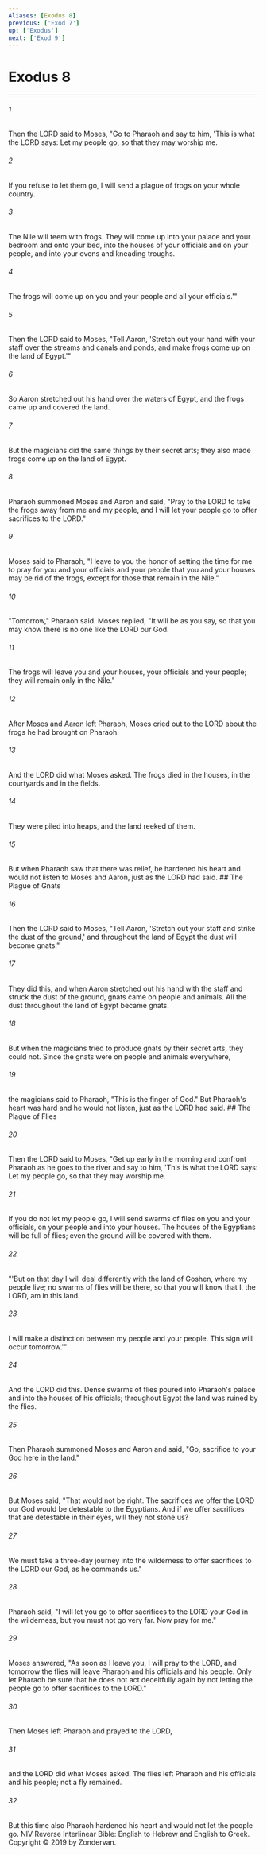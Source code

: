 ```yaml
---
Aliases: [Exodus 8]
previous: ['Exod 7']
up: ['Exodus']
next: ['Exod 9']
---
```

# Exodus 8

***


###### 1 
Then the LORD said to Moses, "Go to Pharaoh and say to him, 'This is what the LORD says: Let my people go, so that they may worship me. 

###### 2 
If you refuse to let them go, I will send a plague of frogs on your whole country. 

###### 3 
The Nile will teem with frogs. They will come up into your palace and your bedroom and onto your bed, into the houses of your officials and on your people, and into your ovens and kneading troughs. 

###### 4 
The frogs will come up on you and your people and all your officials.'" 

###### 5 
Then the LORD said to Moses, "Tell Aaron, 'Stretch out your hand with your staff over the streams and canals and ponds, and make frogs come up on the land of Egypt.'" 

###### 6 
So Aaron stretched out his hand over the waters of Egypt, and the frogs came up and covered the land. 

###### 7 
But the magicians did the same things by their secret arts; they also made frogs come up on the land of Egypt. 

###### 8 
Pharaoh summoned Moses and Aaron and said, "Pray to the LORD to take the frogs away from me and my people, and I will let your people go to offer sacrifices to the LORD." 

###### 9 
Moses said to Pharaoh, "I leave to you the honor of setting the time for me to pray for you and your officials and your people that you and your houses may be rid of the frogs, except for those that remain in the Nile." 

###### 10 
"Tomorrow," Pharaoh said. Moses replied, "It will be as you say, so that you may know there is no one like the LORD our God. 

###### 11 
The frogs will leave you and your houses, your officials and your people; they will remain only in the Nile." 

###### 12 
After Moses and Aaron left Pharaoh, Moses cried out to the LORD about the frogs he had brought on Pharaoh. 

###### 13 
And the LORD did what Moses asked. The frogs died in the houses, in the courtyards and in the fields. 

###### 14 
They were piled into heaps, and the land reeked of them. 

###### 15 
But when Pharaoh saw that there was relief, he hardened his heart and would not listen to Moses and Aaron, just as the LORD had said. ## The Plague of Gnats 

###### 16 
Then the LORD said to Moses, "Tell Aaron, 'Stretch out your staff and strike the dust of the ground,' and throughout the land of Egypt the dust will become gnats." 

###### 17 
They did this, and when Aaron stretched out his hand with the staff and struck the dust of the ground, gnats came on people and animals. All the dust throughout the land of Egypt became gnats. 

###### 18 
But when the magicians tried to produce gnats by their secret arts, they could not. Since the gnats were on people and animals everywhere, 

###### 19 
the magicians said to Pharaoh, "This is the finger of God." But Pharaoh's heart was hard and he would not listen, just as the LORD had said. ## The Plague of Flies 

###### 20 
Then the LORD said to Moses, "Get up early in the morning and confront Pharaoh as he goes to the river and say to him, 'This is what the LORD says: Let my people go, so that they may worship me. 

###### 21 
If you do not let my people go, I will send swarms of flies on you and your officials, on your people and into your houses. The houses of the Egyptians will be full of flies; even the ground will be covered with them. 

###### 22 
"'But on that day I will deal differently with the land of Goshen, where my people live; no swarms of flies will be there, so that you will know that I, the LORD, am in this land. 

###### 23 
I will make a distinction between my people and your people. This sign will occur tomorrow.'" 

###### 24 
And the LORD did this. Dense swarms of flies poured into Pharaoh's palace and into the houses of his officials; throughout Egypt the land was ruined by the flies. 

###### 25 
Then Pharaoh summoned Moses and Aaron and said, "Go, sacrifice to your God here in the land." 

###### 26 
But Moses said, "That would not be right. The sacrifices we offer the LORD our God would be detestable to the Egyptians. And if we offer sacrifices that are detestable in their eyes, will they not stone us? 

###### 27 
We must take a three-day journey into the wilderness to offer sacrifices to the LORD our God, as he commands us." 

###### 28 
Pharaoh said, "I will let you go to offer sacrifices to the LORD your God in the wilderness, but you must not go very far. Now pray for me." 

###### 29 
Moses answered, "As soon as I leave you, I will pray to the LORD, and tomorrow the flies will leave Pharaoh and his officials and his people. Only let Pharaoh be sure that he does not act deceitfully again by not letting the people go to offer sacrifices to the LORD." 

###### 30 
Then Moses left Pharaoh and prayed to the LORD, 

###### 31 
and the LORD did what Moses asked. The flies left Pharaoh and his officials and his people; not a fly remained. 

###### 32 
But this time also Pharaoh hardened his heart and would not let the people go. NIV Reverse Interlinear Bible: English to Hebrew and English to Greek. Copyright © 2019 by Zondervan.
